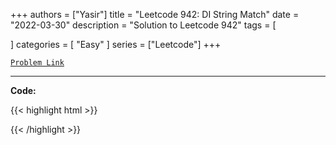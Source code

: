
+++
authors = ["Yasir"]
title = "Leetcode 942: DI String Match"
date = "2022-03-30"
description = "Solution to Leetcode 942"
tags = [
    
]
categories = [
    "Easy"
]
series = ["Leetcode"]
+++



[`Problem Link`](https://leetcode.com/problems/di-string-match/description/)

---

**Code:**

{{< highlight html >}}

{{< /highlight >}}

